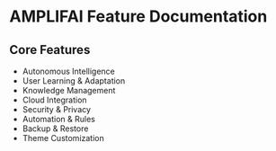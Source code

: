# AMPLIFAI Feature Documentation

## Core Features
- Autonomous Intelligence
- User Learning & Adaptation
- Knowledge Management
- Cloud Integration
- Security & Privacy
- Automation & Rules
- Backup & Restore
- Theme Customization